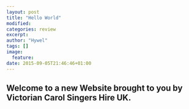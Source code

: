 ```yaml
---
layout: post
title: "Hello World"
modified:
categories: review
excerpt:
author: "Hywel"
tags: []
image:
  feature:
date: 2015-09-05T21:46:46+01:00
---
```

## Welcome to a new Website brought to you by Victorian Carol Singers Hire UK.
